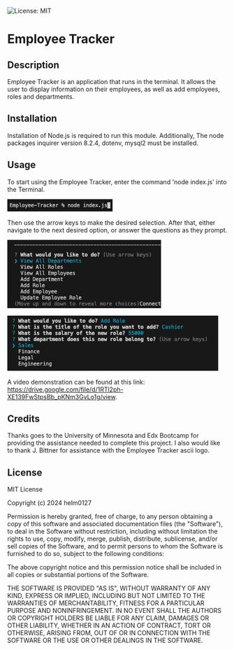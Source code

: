 ![License: MIT](https://img.shields.io/badge/License-MIT-yellow.svg)

# Employee Tracker

## Description

Employee Tracker is an application that runs in the terminal. It allows the user to display information on their employees, as well as add employees, roles and departments.

## Installation

Installation of Node.js is required to run this module. Additionally, The node packages inquirer version 8.2.4, dotenv, mysql2 must be installed.

## Usage

To start using the Employee Tracker, enter the command 'node index.js' into the Terminal. 

![How To Start Employee Tracker](./assets/images/initialize_App.png)

Then use the arrow keys to make the desired selection. After that, either navigate to the next desired option, or answer the questions as they prompt.

![Employee Tracker Prompt](./assets/images/Prompt_Options.png)

![Employee Tracker Question Prompt](./assets/images/Question_Prompt.png)

A video demonstration can be found at this link: https://drive.google.com/file/d/1RTl2ph-XE139FwStpsBb_pKNm3GvLo1g/view.

## Credits

Thanks goes to the University of Minnesota and Edx Bootcamp for providing the assistance needed to complete this project. I also would like to thank J. Bittner for assistance with the Employee Tracker ascii logo.

## License

MIT License

Copyright (c) 2024 helm0127

Permission is hereby granted, free of charge, to any person obtaining a copy
of this software and associated documentation files (the "Software"), to deal
in the Software without restriction, including without limitation the rights
to use, copy, modify, merge, publish, distribute, sublicense, and/or sell
copies of the Software, and to permit persons to whom the Software is
furnished to do so, subject to the following conditions:

The above copyright notice and this permission notice shall be included in all
copies or substantial portions of the Software.

THE SOFTWARE IS PROVIDED "AS IS", WITHOUT WARRANTY OF ANY KIND, EXPRESS OR
IMPLIED, INCLUDING BUT NOT LIMITED TO THE WARRANTIES OF MERCHANTABILITY,
FITNESS FOR A PARTICULAR PURPOSE AND NONINFRINGEMENT. IN NO EVENT SHALL THE
AUTHORS OR COPYRIGHT HOLDERS BE LIABLE FOR ANY CLAIM, DAMAGES OR OTHER
LIABILITY, WHETHER IN AN ACTION OF CONTRACT, TORT OR OTHERWISE, ARISING FROM,
OUT OF OR IN CONNECTION WITH THE SOFTWARE OR THE USE OR OTHER DEALINGS IN THE
SOFTWARE.
